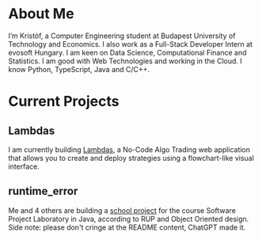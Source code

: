 
# About Me
I’m Kristóf, a Computer Engineering student at Budapest University of Technology and Economics. I also work as a Full-Stack Developer Intern at evosoft Hungary. I am keen on Data Science, Computational Finance and Statistics. I am good with Web Technologies and working in the Cloud. I know Python, TypeScript, Java and C/C++.

# Current Projects
## Lambdas
I am currently building [Lambdas](https://github.com/lambdastrade), a No-Code Algo Trading web application that allows you to create and deploy strategies using a flowchart-like visual interface.
## runtime_error
Me and 4 others are building a [school project](https://github.com/RuntimeError-BME) for the course Software Project Laboratory in Java, according to RUP and Object Oriented design.
Side note: please don't cringe at the README content, ChatGPT made it.
